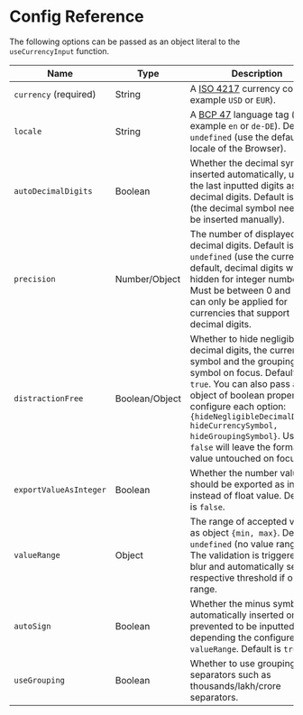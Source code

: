 # Config Reference

The following options can be passed as an object literal to the `useCurrencyInput` function.

Name | Type | Description
--- | --- | ---
`currency` (required) | String | A [ISO 4217](https://en.wikipedia.org/wiki/ISO_4217) currency code (for example `USD` or `EUR`).
`locale` | String | A [BCP 47](https://tools.ietf.org/html/bcp47) language tag (for example `en` or `de-DE`). Default is `undefined` (use the default locale of the Browser).
`autoDecimalDigits` | Boolean | Whether the decimal symbol is inserted automatically, using the last inputted digits as decimal digits. Default is `false` (the decimal symbol needs to be inserted manually).
`precision` | Number/Object | The number of displayed decimal digits. Default is `undefined` (use the currency's default, decimal digits will be hidden for integer numbers). Must be between 0 and 15 and can only be applied for currencies that support decimal digits.
`distractionFree` | Boolean/Object | Whether to hide negligible decimal digits, the currency symbol and the grouping symbol on focus. Default is `true`. You can also pass an object of boolean properties to configure each option: `{hideNegligibleDecimalDigits, hideCurrencySymbol, hideGroupingSymbol}`. Using `false` will leave the formatted value untouched on focus.
`exportValueAsInteger` | Boolean | Whether the number value should be exported as integer instead of float value. Default is `false`.
`valueRange` | Object | The range of accepted values as object `{min, max}`. Default is `undefined` (no value range). The validation is triggered on blur and automatically sets the respective threshold if out of range.
`autoSign` | Boolean | Whether the minus symbol is automatically inserted or prevented to be inputted depending the configured `valueRange`. Default is `true`.
`useGrouping` | Boolean | Whether to use grouping separators such as thousands/lakh/crore separators.

